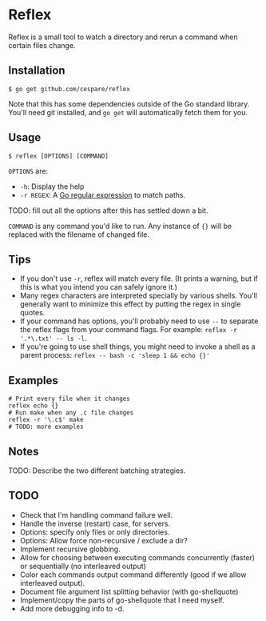 # Reflex

Reflex is a small tool to watch a directory and rerun a command when certain files change.

## Installation

    $ go get github.com/cespare/reflex

Note that this has some dependencies outside of the Go standard library. You'll need git installed, and `go
get` will automatically fetch them for you.

## Usage

    $ reflex [OPTIONS] [COMMAND]

`OPTIONS` are:

* `-h`: Display the help
* `-r REGEX`: A [Go regular expression](http://golang.org/pkg/regexp/) to match paths.

TODO: fill out all the options after this has settled down a bit.

`COMMAND` is any command you'd like to run. Any instance of `{}` will be replaced with the filename of changed
file.

## Tips

* If you don't use `-r`, reflex will match every file. (It prints a warning, but if this is what you intend
  you can safely ignore it.)
* Many regex characters are interpreted specially by various shells. You'll generally want to minimize this
  effect by putting the regex in single quotes.
* If your command has options, you'll probably need to use `--` to separate the reflex flags from your command
  flags. For example: `reflex -r '.*\.txt' -- ls -l`.
* If you're going to use shell things, you might need to invoke a shell as a parent process:
  `reflex -- bash -c 'sleep 1 && echo {}'`

## Examples

    # Print every file when it changes
    reflex echo {}
    # Run make when any .c file changes
    reflex -r '\.c$' make
    # TODO: more examples

## Notes

TODO: Describe the two different batching strategies.

## TODO

* Check that I'm handling command failure well.
* Handle the inverse (restart) case, for servers.
* Options: specify only files or only directories.
* Options: Allow force non-recursive / exclude a dir?
* Implement recursive globbing.
* Allow for choosing between executing commands concurrently (faster) or sequentially (no interleaved output)
* Color each commands output command differently (good if we allow interleaved output).
* Document file argument list splitting behavior (with go-shellquote)
* Implement/copy the parts of go-shellquote that I need myself.
* Add more debugging info to -d.
